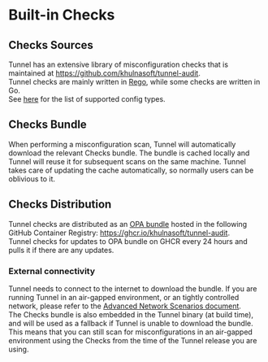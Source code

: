 # Built-in Checks 

## Checks Sources
Tunnel has an extensive library of misconfiguration checks that is maintained at <https://github.com/khulnasoft/tunnel-audit>.  
Tunnel checks are mainly written in [Rego][rego], while some checks are written in Go.  
See [here](../../../coverage/iac/index.md) for the list of supported config types.

## Checks Bundle
When performing a misconfiguration scan, Tunnel will automatically download the relevant Checks bundle. The bundle is cached locally and Tunnel will reuse it for subsequent scans on the same machine. Tunnel takes care of updating the cache automatically, so normally users can be oblivious to it.

## Checks Distribution
Tunnel checks are distributed as an [OPA bundle][opa-bundle] hosted in the following GitHub Container Registry: <https://ghcr.io/khulnasoft/tunnel-audit>.  
Tunnel checks for updates to OPA bundle on GHCR every 24 hours and pulls it if there are any updates.

### External connectivity
Tunnel needs to connect to the internet to download the bundle. If you are running Tunnel in an air-gapped environment, or an tightly controlled network, please refer to the [Advanced Network Scenarios document](../../../advanced/air-gap.md).  
The Checks bundle is also embedded in the Tunnel binary (at build time), and will be used as a fallback if Tunnel is unable to download the bundle. This means that you can still scan for misconfigurations in an air-gapped environment using the Checks from the time of the Tunnel release you are using.

[rego]: https://www.openpolicyagent.org/docs/latest/policy-language/
[opa-bundle]: https://www.openpolicyagent.org/docs/latest/management-bundles/
